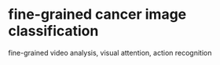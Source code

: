 # fine-grained cancer image classification
 fine-grained video analysis, visual attention, action recognition
